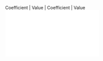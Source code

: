 Coefficient | Value | Coefficient | Value
![@mdt_print_markdown](include/sound_speed_sea_delgrosso_coef.md)